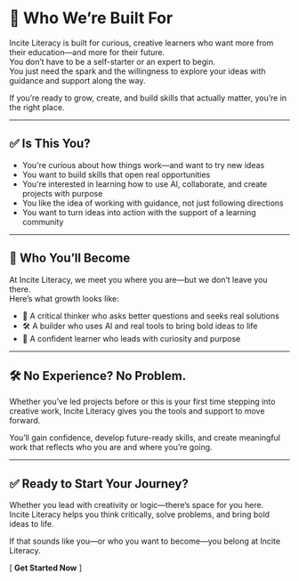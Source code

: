 # 🎯 Who We’re Built For  

Incite Literacy is built for curious, creative learners who want more from their education—and more for their future.  
You don’t have to be a self-starter or an expert to begin.  
You just need the spark and the willingness to explore your ideas with guidance and support along the way.

If you’re ready to grow, create, and build skills that actually matter, you’re in the right place.

---

## ✅ Is This You?

- You're curious about how things work—and want to try new ideas  
- You want to build skills that open real opportunities  
- You're interested in learning how to use AI, collaborate, and create projects with purpose  
- You like the idea of working with guidance, not just following directions  
- You want to turn ideas into action with the support of a learning community  

---

## 🌟 Who You’ll Become  

At Incite Literacy, we meet you where you are—but we don’t leave you there.  
Here’s what growth looks like:

- 🧠 A critical thinker who asks better questions and seeks real solutions  
- 🛠️ A builder who uses AI and real tools to bring bold ideas to life  
- 🧭 A confident learner who leads with curiosity and purpose  

---

## 🛠️ No Experience? No Problem.  

Whether you’ve led projects before or this is your first time stepping into creative work, Incite Literacy gives you the tools and support to move forward.  

You’ll gain confidence, develop future-ready skills, and create meaningful work that reflects who you are and where you’re going.

---

## ✅ Ready to Start Your Journey?

Whether you lead with creativity or logic—there’s space for you here.  
Incite Literacy helps you think critically, solve problems, and bring bold ideas to life.

If that sounds like you—or who you want to become—you belong at Incite Literacy.  

[ **Get Started Now** ]